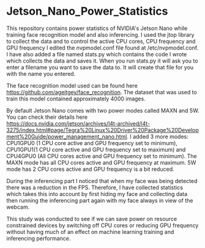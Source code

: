# Jetson_Nano_Power_Statistics
This repository contains power statistics of NVIDIA's Jetson Nano while training face recognition model and also inferencing. I used the jtop library to collect the data and to control the active CPU cores, CPU frequency and GPU frequency I edited the nvpmodel.conf file found at /etc/nvpmodel.conf. I have also added a file named stats.py which contains the code I wrote which collects the data and saves it. When you run stats.py it will ask you to enter a filename you want to save the data to. It will create that file for you with the name you entered.


The face recognition model used can be found here https://github.com/ageitgey/face_recognition. The dataset that was used to train this model contained approximately 4000 images.


By default Jetson Nano comes with two power modes called MAXN and 5W. You can check their details here https://docs.nvidia.com/jetson/archives/l4t-archived/l4t-3275/index.html#page/Tegra%20Linux%20Driver%20Package%20Development%20Guide/power_management_nano.html. I added 3 more modes: CPU1GPU0 (1 CPU core active and GPU frequency set to minimum), CPU1GPU1(1 CPU core active and GPU frequency set to maximum) and CPU4GPU0 (All CPU cores active and GPU frequency set to minimum). The MAXN mode has all CPU cores active and GPU frequency at maximum. 5W mode has 2 CPU cores active and GPU frequency is a bit reduced.


During the inferencing part I noticed that when my face was being detected there was a reduction in the FPS. Therefore, I have collected statistics which takes this into account by first hiding my face and collecting data then running the inferencing part again with my face always in view of the webcam.


This study was conducted to see if we can save power on resource constrained devices by switching off CPU cores or reducing GPU frequency without having much of an effect on machine learning training and inferencing performance. 
